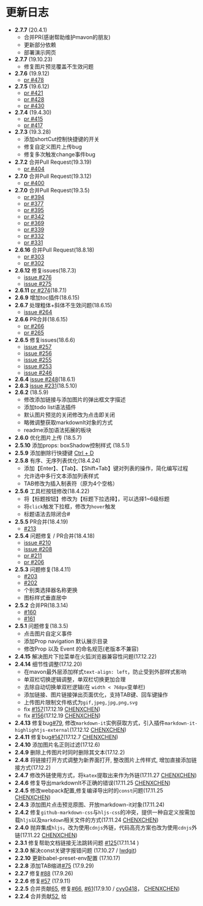 # 更新日志
- **2.7.7** (20.4.1)
    - 合并PR(感谢帮助维护mavon的朋友)
    - 更新部分依赖
    - 部署演示网页
- **2.7.7** (19.10.23)
    - 修复图片预览覆盖不生效问题
- **2.7.6** (19.9.12)
    - [pr #478](https://github.com/hinesboy/mavonEditor/pull/478)
- **2.7.5** (19.6.12)
    - [pr #421](https://github.com/hinesboy/mavonEditor/pull/421)
    - [pr #428](https://github.com/hinesboy/mavonEditor/pull/428)
    - [pr #430](https://github.com/hinesboy/mavonEditor/pull/430)
- **2.7.4** (19.4.30)
    - [pr #415](https://github.com/hinesboy/mavonEditor/pull/415)
    - [pr #417](https://github.com/hinesboy/mavonEditor/pull/417)
- **2.7.3** (19.3.28)
    - 添加shortCut控制快捷键的开关
    - 修复自定义图片上传bug
    - 修复多次触发change事件bug
- **2.7.2** 合并Pull Request(19.3.19)
    - [pr #404](https://github.com/hinesboy/mavonEditor/pull/404)
- **2.7.0** 合并Pull Request(19.3.12)
    - [pr #400](https://github.com/hinesboy/mavonEditor/pull/400)
- **2.7.0** 合并Pull Request(19.3.5)
    - [pr #394](https://github.com/hinesboy/mavonEditor/pull/394)
    - [pr #377](https://github.com/hinesboy/mavonEditor/pull/377)
    - [pr #395](https://github.com/hinesboy/mavonEditor/pull/395)
    - [pr #342](https://github.com/hinesboy/mavonEditor/pull/342)
    - [pr #369](https://github.com/hinesboy/mavonEditor/pull/369)
    - [pr #339](https://github.com/hinesboy/mavonEditor/pull/339)
    - [pr #332](https://github.com/hinesboy/mavonEditor/pull/339)
    - [pr #331](https://github.com/hinesboy/mavonEditor/pull/331)
- **2.6.16** 合并Pull Request(18.8.18)
    - [pr #303](https://github.com/hinesboy/mavonEditor/pull/303)
    - [pr #302](https://github.com/hinesboy/mavonEditor/pull/302)
- **2.6.12** 修复issues(18.7.3)
    - [issue #276](https://github.com/hinesboy/mavonEditor/pull/276)
    - [issue #275](https://github.com/hinesboy/mavonEditor/pull/275)
- **2.6.11** [pr #274](https://github.com/hinesboy/mavonEditor/pull/274)(18.7.1)
- **2.6.9** 增加toc插件(18.6.15)
- **2.6.7** 处理粗体+斜体不生效问题(18.6.15)
    - [issue #264](https://github.com/hinesboy/mavonEditor/pull/264)
- **2.6.6** PR合并(18.6.15)
    - [pr #266](https://github.com/hinesboy/mavonEditor/pull/266)
    - [pr #265](https://github.com/hinesboy/mavonEditor/pull/265)
- **2.6.5** 修复issues(18.6.6)
    - [issue #257](https://github.com/hinesboy/mavonEditor/pull/257)
    - [issue #256](https://github.com/hinesboy/mavonEditor/pull/256)
    - [issue #255](https://github.com/hinesboy/mavonEditor/pull/255)
    - [issue #253](https://github.com/hinesboy/mavonEditor/pull/253)
    - [issue #246](https://github.com/hinesboy/mavonEditor/pull/246)
- **2.6.4** [issue #248](https://github.com/hinesboy/mavonEditor/pull/48)(18.6.1)
- **2.6.3** [issue #231](https://github.com/hinesboy/mavonEditor/pull/231)(18.5.10)
- **2.6.2**  (18.5.9)
    - 修改添加链接与添加图片的弹出框文字描述
    - 添加todo list语法插件
    - 默认图片预览的关闭修改为点击即关闭
    - 略微调整获取markdownIt对象的方式
    - readme添加语法拓展的板块
- **2.6.0** 优化图片上传 (18.5.7)
- **2.5.10** 添加props: boxShadow控制样式 (18.5.1)
- **2.5.9** 添加删除行快捷键 [Ctrl + D](18.4.24)
- **2.5.8** 有序、无序列表优化(18.4.24)
    - 添加【Enter】、【Tab】、【Shift+Tab】键对列表的操作，简化编写过程
    - 允许选中多行文本添加列表样式
    - TAB修改为插入制表符（原为4个空格）
- **2.5.6** 工具栏按钮修改(18.4.22)
    - 将【标题按钮】修改为【标题下拉选择】，可以选择1~6级标题
    - 将`click`触发下拉框，修改为`hover`触发
    - 标题语法去除闭合#
- **2.5.5** PR合并(18.4.19)
    - [#213](https://github.com/hinesboy/mavonEditor/pull/213)
- **2.5.4** 问题修复 / PR合并(18.4.18)
    - [issue #210](https://github.com/hinesboy/mavonEditor/pull/210)
    - [issue #208](https://github.com/hinesboy/mavonEditor/pull/208)
    - [pr #211](https://github.com/hinesboy/mavonEditor/pull/211)
    - [pr #206](https://github.com/hinesboy/mavonEditor/pull/206)
- **2.5.3** 问题修复(18.4.11)
    - [#203](https://github.com/hinesboy/mavonEditor/pull/203)
    - [#202](https://github.com/hinesboy/mavonEditor/pull/202)
    - 个别类选择器名称更换
    - 图标样式垂直居中
- **2.5.2** 合并PR(18.3.14)
    - [#160](https://github.com/hinesboy/mavonEditor/pull/160)
    - [#161](https://github.com/hinesboy/mavonEditor/pull/161)
- **2.5.1** 问题修复(18.3.5)
    - 点击图片自定义事件
    - 添加Prop navigation 默认展示目录
    - 修改Prop 以及 Event 的命名规范(老版本不兼容)
- **2.4.15** 解决图片下拉菜单在火狐浏览器兼容性问题(17.12.22)
- **2.4.14** 细节性调整(17.12.20)
    - 在mavon最外层添加样式`text-align: left`，防止受到外部样式影响
    - 单双栏切换逻辑调整，单双栏切换更加合理
    - 去除自动切换单双栏逻辑(在 `width < 768px`变单栏)
    - 添加链接、图片链接弹出页面优化，支持TAB键、回车键操作
    - 上传图片限制文件格式为`gif,jpeg,jpg,png,svg`
    - fix [#157](https://github.com/hinesboy/mavonEditor/issues/157)(17.12.19 [CHENXCHEN](https://github.com/CHENXCHEN))
    - fix [#156](https://github.com/hinesboy/mavonEditor/issues/156)(17.12.19 [CHENXCHEN](https://github.com/CHENXCHEN))
- **2.4.13** 修复bug[#79](https://github.com/hinesboy/mavonEditor/issues/79), 修改`markdown-it`实例获取方式，引入插件`markdown-it-highlightjs-external`(17.12.12 [CHENXCHEN](https://github.com/CHENXCHEN))
- **2.4.11** 修复bug[#147](https://github.com/hinesboy/mavonEditor/issues/147)(17.12.7 [CHENXCHEN](https://github.com/CHENXCHEN))
- **2.4.10** 添加图片名正则过滤(17.12.6)
- **2.4.9** 删除上传图片时同时删除其文本(17.12.2)
- **2.4.8** 将链接打开方式调整为新界面打开, 整改图片上传样式, 增加直接添加链接方式(17.12.2)
- **2.4.7** 修改外链使用方式，将`katex`提取出来作为外链(17.11.27 [CHENXCHEN](https://github.com/CHENXCHEN))
- **2.4.6** 修复导出markdownIt不正确的错误(17.11.25 [CHENXCHEN](https://github.com/CHENXCHEN))
- **2.4.5** 修改webpack配置,修复编译导出时的`const`问题(17.11.25 [CHENXCHEN](https://github.com/CHENXCHEN))
- **2.4.3** 添加图片点击预览原图、开放markdown-it对象(17.11.24)
- **2.4.2** 修复`github-markdown-css`与`hljs-css`的冲突，提供一种自定义按需加载`hljs`以及`markdown`相关文件的方式(17.11.24 [CHENXCHEN](https://github.com/CHENXCHEN))
- **2.4.0** 抛弃集成`hljs`，改为使用`cdnjs`外链，代码高亮方案也改为使用`cdnjs`外链(17.11.22 [CHENXCHEN](https://github.com/CHENXCHEN))
- **2.3.1** 修复帮助文档链接无法跳转问题 [#125](https://github.com/hinesboy/mavonEditor/issues/125)(17.11.14 )
- **2.3.0** 解决const关键字报错问题 (17.10.27 / [lwdgit](https://github.com/lwdgit))
- **2.2.10** 更新babel-preset-env配置 (17.10.17)
- **2.2.8** 添加TAB缩进[#75](https://github.com/hinesboy/mavonEditor/issues/75) (17.9.29)
- **2.2.7** 修复[#88](https://github.com/hinesboy/mavonEditor/issues/88) (17.9.26)
- **2.2.6** 修复[#57](https://github.com/hinesboy/mavonEditor/issues/57) (17.9.11)
- **2.2.5** 合并贡献[65](https://github.com/hinesboy/mavonEditor/pull/65), 修复[#66](https://github.com/hinesboy/mavonEditor/issues/66), [#61](https://github.com/hinesboy/mavonEditor/issues/61)(17.9.10 / [cyy0418](https://github.com/cyy0418)， [CHENXCHEN](https://github.com/CHENXCHEN))
- **2.2.4** 合并贡献[52](https://github.com/hinesboy/mavonEditor/pull/52), 给 <style> 标签添加了 scoped 属性 , 防止其样式影响页面上的其他元素(17.8.11 / [wzdxy](https://github.com/wzdxy))
- **2.2.3** 修复语言选择的问题[#50](https://github.com/hinesboy/mavonEditor/issues/50)(17.8.10 / [CHENXCHEN](https://github.com/CHENXCHEN))
- **2.2.2** 修复快捷键监听错乱(17.8.5)
- **2.2.1** 修复[#48](https://github.com/hinesboy/mavonEditor/issues/48) [#45](https://github.com/hinesboy/mavonEditor/issues/45)的bug , 新增功能键【单双栏切换】(17.8.5)
- **2.1.13** 修复[#46](https://github.com/hinesboy/mavonEditor/issues/46)的bug(17.8.4 / [CHENXCHEN](https://github.com/CHENXCHEN))
- **2.1.12** 修复**2.1.11**的编辑区没有占满的bug，拖动滚动条导致input没有移动的bug(17.7.28 / [CHENXCHEN](https://github.com/CHENXCHEN))
- **2.1.11** 添加`$imgAddByUrl`, `$img2Url`, `$imglst2Url`操作[#31](https://github.com/hinesboy/mavonEditor/issues/31)，修复编辑区没有占满显示区的bug[#31](https://github.com/hinesboy/mavonEditor/issues/31)，更新帮助文档(17.7.28 / [CHENXCHEN](https://github.com/CHENXCHEN))
- **2.1.10** 操作失误，发布2.1.9的Release(17.7.24 / [CHENXCHEN](https://github.com/CHENXCHEN))
- **2.1.9** 修复显示问题，更新帮助文档(17.7.24 / [CHENXCHEN](https://github.com/CHENXCHEN))
- **2.1.8** 添加居中、居左、居右快捷键(17.7.18 / [AdrienCasta](https://github.com/AdrienCasta))
- **2.1.7** 修正`$imgUpdateByFilename`触发`imgAdd`事件时返回filename错误的bug[#25](https://github.com/hinesboy/mavonEditor/issues/25)(17.7.14 / [CHENXCHEN](https://github.com/CHENXCHEN))
- **2.1.6** 添加`$imgAddByFilename`, `$imgDelByFilename`, `$imgUpdateByUrl`方法用以直接操作图片[#25](https://github.com/hinesboy/mavonEditor/issues/25)(17.7.14 / [CHENXCHEN](https://github.com/CHENXCHEN))
- **2.1.5** 添加`$imgUpdateByUrl`方法，用来替换相对路径为绝对路径[#25](https://github.com/hinesboy/mavonEditor/issues/25#issuecomment-314947131)(17.7.13 / [CHENXCHEN](https://github.com/CHENXCHEN))
- **2.1.4** 修复`imgAdd`事件于`change`前响应的bug，导致`imgAdd`响应时无法获取改变后的value[#25](https://github.com/hinesboy/mavonEditor/issues/25#issuecomment-314947131)(17.7.13 / [CHENXCHEN](https://github.com/CHENXCHEN))
- **2.1.3** ishljs默认设置为false(17.7.8)
- **2.1.2** 将help文档添加至document.body的末尾，修复flex嵌套样式错误(17.7.7 / [CHENXCHEN](https://github.com/CHENXCHEN))
- **2.1.1** 添加法语语言包(17.6.30 / [dimalusa](https://github.com/dimalusa))
- **2.0.9** 添加subfiled , default_open 的watch事件(17.6.26)
    - 修复预览模式不设置高度情况下，高度过大问题
- **2.0.6** 添加选项是否高亮代码，详见 props: ishljs(17.6.25 / [CHENXCHEN](https://github.com/CHENXCHEN))
- **2.0.2** 调整编辑模式，详见 props: subfield、default_open(17.6.24)
    - 新增props: placeholder 输入框为空时默认提示文本
    - 整理代码状态机
- **2.0.0** highlight.js语言高亮文件异步调用渲染(17.6.20 / [CHENXCHEN](https://github.com/CHENXCHEN))
- **1.7.3** 更改事件监听方式，修正粗体样式(17.6.15 / [CHENXCHEN](https://github.com/CHENXCHEN))
- **1.7.0** 取消单栏编辑模式实时渲染(17.6.14 / [CHENXCHEN](https://github.com/CHENXCHEN))
    - 添加图片预览(粘贴板图片复制粘贴本地预览、图片拖拽本地预览、手动选择图片本地预览)
    - 添加图片文件添加删除事件
    - 删除to-markdown部分
- **1.6.3** 新增Markdown样式选择 props：code_style(17.6.9 / [yyyybzzzz PR](https://github.com/yyyybzzzz))
- **1.6.1** 新增props：enabled编辑开关、toolbarsFlag工具栏是否显示(17.5.26)
    - 修复subfield = true初始化时候不显示内容
- **1.5.6** 支持语言切换 ， 新增英文文档(17.5.11)
- **1.5.3** 拓展markdown渲染规则——KaTeX$公式 ， 修改help文档(17.5.6 / [CHENXCHEN](https://github.com/CHENXCHEN))
- **1.5.2** 优化项目结构(17.5.6 / [CHENXCHEN](https://github.com/CHENXCHEN))
    - 将toolbar抽离为两个单独vue文件，事件提取为toolbar_left.js和toolbar_right.js
    - 抽离stylus样式为mavon-editor.styl
    - 调整md.css位置至lib/css
- **1.5.1** 添加postcss插件，压缩插件体积，分离markdown样式(样式需单独引入，参考上述用法)(17.5.6 / [CHENXCHEN](https://github.com/CHENXCHEN))
- **1.4.8** 优化项目结构,添加webpack-dev-server的开发测试(17.5.4 / [CHENXCHEN](https://github.com/CHENXCHEN)）
- **1.4.7** 图标局部引入,减少文件体积(17.4.26）
- **1.4.2** 支持开启标题导航 ,快捷键监听对象更改为document（17.4.25）
- **1.4.0** 重构代码（17.4.24）
- **1.3.5** 增加撤销键、清空键、保存按钮 , 修复底部展示不完整BUG
- **1.3.4** 多个编辑器快捷键/组合键监听覆盖 , props.toolbars 传递规则纠正(传入值整体覆盖默认值)
- **1.3.3** 多个编辑器z-index冲突
- **1.3.2** props 传递方法 更改为 v-on 绑定方法
